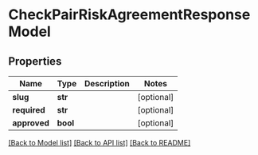 # CheckPairRiskAgreementResponseModel

## Properties
Name | Type | Description | Notes
------------ | ------------- | ------------- | -------------
**slug** | **str** |  | [optional] 
**required** | **str** |  | [optional] 
**approved** | **bool** |  | [optional] 

[[Back to Model list]](../README.md#documentation-for-models) [[Back to API list]](../README.md#documentation-for-api-endpoints) [[Back to README]](../README.md)

